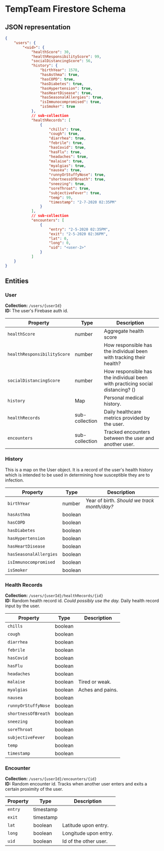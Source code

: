 # TempTeam Firestore Schema

## JSON representation

```json
{
	"users": {
		"<uid>": {
			"healthScore": 30,
			"healthResponsibilityScore": 99,
			"socialDistancingScore": 56,
			"history": {
				"birthYear": 1578,
				"hasAsthma": true,
				"hasCOPD": true,
				"hasDiabetes": true,
				"hasHypertension": true,
				"hasHeartDisease": true,
				"hasSeasonalAllergies": true,
				"isImmunocompromised": true,
				"isSmoker": true
			},
			// sub-collection
			"healthRecords": [
				{
					"chills": true,
					"cough": true,
					"diarrhea": true,
					"febrile": true,
					"hasCovid": true,
					"hasFlu": true,
					"headaches": true,
					"malaise": true,
					"myalgias": true,
					"nausea": true,
					"runnyOrStuffyNose": true,
					"shortnessOfBreath": true,
					"sneezing": true,
					"soreThroat": true,
					"subjectiveFever": true,
					"temp": 99,
					"timestamp": "2-7-2020 02:35PM"
				}
			],
			// sub-collection
			"encounters": [
				{
					"entry": "2-5-2020 02:35PM",
					"exit": "2-5-2020 02:36PM",
					"lat": 0,
					"long": 0,
					"uid": "<user-2>"
				}
			]
	}
}
```

## Entities

### User

**Collection:** `/users/{userId}`<br />
**ID:** The user's Firebase auth id.

| Property                    | Type           | Description                                                                   |
| --------------------------- | -------------- | ----------------------------------------------------------------------------- |
| `healthScore`               | number         | Aggregate health score                                                        |
| `healthResponsibilityScore` | number         | How responsible has the individual been with tracking their health?           |
| `socialDistancingScore`     | number         | How responsible has the individual been with practicing social distancing? () |
| `history`                   | Map            | Personal medical history.                                                     |
| `healthRecords`             | sub-collection | Daily healthcare metrics provided by the user.                                |
| `encounters`                | sub-collection | Tracked encounters between the user and another user.                         |

### History

This is a map on the User object. It is a record of the user's health history which is intended to be used in determining how susceptible they are to infection.

| Property               | Type    | Description                                 |
| ---------------------- | ------- | ------------------------------------------- |
| `birthYear`            | number  | Year of birth. _Should we track month/day?_ |
| `hasAsthma`            | boolean |                                             |
| `hasCOPD`              | boolean |                                             |
| `hasDiabetes`          | boolean |                                             |
| `hasHypertension`      | boolean |                                             |
| `hasHeartDisease`      | boolean |                                             |
| `hasSeasonalAllergies` | boolean |                                             |
| `isImmunocompromised`  | boolean |                                             |
| `isSmoker`             | boolean |                                             |

### Health Records

**Collection:** `/users/{userId}/healthRecords/{id}`<br />
**ID:** Random health record id. _Could possibly use the day._
Daily health record input by the user.

| Property            | Type    | Description      |
| ------------------- | ------- | ---------------- |
| `chills`            | boolean |                  |
| `cough`             | boolean |                  |
| `diarrhea`          | boolean |                  |
| `febrile`           | boolean |                  |
| `hasCovid`          | boolean |                  |
| `hasFlu`            | boolean |                  |
| `headaches`         | boolean |                  |
| `malaise`           | boolean | Tired or weak.   |
| `myalgias`          | boolean | Aches and pains. |
| `nausea`            | boolean |                  |
| `runnyOrStuffyNose` | boolean |                  |
| `shortnessOfBreath` | boolean |                  |
| `sneezing`          | boolean |                  |
| `soreThroat`        | boolean |                  |
| `subjectiveFever`   | boolean |                  |
| `temp`              | boolean |                  |
| `timestamp`         | boolean |                  |

### Encounter

**Collection:** `/users/{userId}/encounters/{id}`<br />
**ID:** Random encounter id.
Tracks when another user enters and exits a certain proximity of the user.

| Property | Type      | Description           |
| -------- | --------- | --------------------- |
| `entry`  | timestamp |                       |
| `exit`   | timestamp |                       |
| `lat`    | boolean   | Latitude upon entry.  |
| `long`   | boolean   | Longitude upon entry. |
| `uid`    | boolean   | Id of the other user. |
